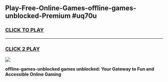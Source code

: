 
## Play-Free-Online-Games-offline-games-unblocked-Premium #uq70u
<h3>
<a href="https://premium.freeplayer.one?title=offline-games-unblocked&ref=8M">CLICK TO PLAY</a></h3>
<hr>

<h3>
<a href="https://premium.freeplayer.one?title=offline-games-unblocked&ref=8M">CLICK 2 PLAY</a>
  
</h3>

<a href="https://premium.freeplayer.one?title=offline-games-unblocked&ref=8M"><img src="https://clearcache.store/games.png"></a>


**offline-games-unblocked games unblocked: Your Gateway to Fun and Accessible Online Gaming**
